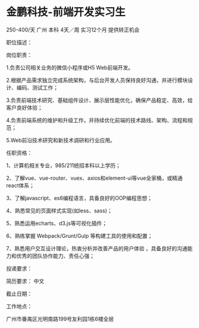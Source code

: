# 金鹏科技-前端开发实习生

250-400/天 广州 本科 4天／周 实习12个月 提供转正机会

职位描述：

岗位职责：



1.负责公司相关业务的微信小程序或H5 Web前端开发。

2.根据产品需求独立完成系统架构，与后台开发人员保持良好沟通，并进行模块设计、编码、测试工作；

3.负责前端技术研究、基础组件设计、展示层性能优化，确保产品稳定、高效，给客户良好体验；

4.负责前端系统的维护和升级工作，并持续优化前端的技术路线、架构、流程和规范；

5.Web前沿技术研究和新技术调研和行业应用。



任职资格：





1、计算机相关专业，985/211统招本科以上学历；

2、了解vue、vue-router、vuex、axios和element-ui等vue全家桶，或精通react体系；

3、了解javascript、es6编程语言，具备良好的OOP编程思想；

4、熟悉常见的页面样式实现(如less、sass)；

5、熟悉运用echarts、d3.js等可视化插件；

6、熟练掌握 Webpack/Grunt/Gulp 等构建工具的使用和配置；

7、熟悉用户交互设计理论，热衷分析并改善产品的用户体验 ，具备良好的沟通能力和优秀的团队协作能力、责任心强；



投递要求：

简历要求： 中文

截止日期：

工作地点：

广州市番禺区光明南路199号友利园1栋6楼全层